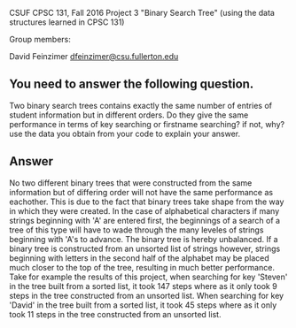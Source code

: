 CSUF CPSC 131, Fall 2016
Project 3
"Binary Search Tree" (using the data structures learned in CPSC 131)

Group members:

David Feinzimer dfeinzimer@csu.fullerton.edu

## You need to answer the following question. 
Two binary search trees contains exactly the same number of entries of student information but in different orders. Do they give the same performance in terms of key searching or firstname searching? if not, why? use the data you obtain from your code to explain your answer. 

## Answer
No two different binary trees that were constructed from the same information but of differing order will not have the same performance as eachother. This is due to the fact that binary trees take shape from the way in which they were created. In the case of alphabetical characters if many strings beginning with 'A' are entered first, the beginnings of a search of a tree of this type will have to wade through the many leveles of strings beginning with 'A's to advance. The binary tree is hereby unbalanced. If a binary tree is constructed from an unsorted list of strings however, strings beginning with letters in the second half of the alphabet may be placed much closer to the top of the tree, resulting in much better performance. Take for example the results of this project, when searching for key 'Steven' in the tree built from a sorted list, it took 147 steps where as it only took 9 steps in the tree constructed from an unsorted list. When searching for key 'David' in the tree built from a sorted list, it took 45 steps where as it only took 11 steps in the tree constructed from an unsorted list.

